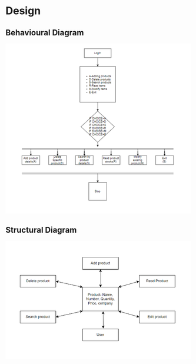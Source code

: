 # Design


## Behavioural Diagram

![Behavioural](https://github.com/Nirmalrg2898/M1_Application_PastryShopBillingSystem/blob/main/2_Design/Behavioral%20Diagram.png)

## Structural Diagram

![structural](https://github.com/Nirmalrg2898/M1_Application_PastryShopBillingSystem/blob/main/2_Design/Structural%20Diagram.png)
